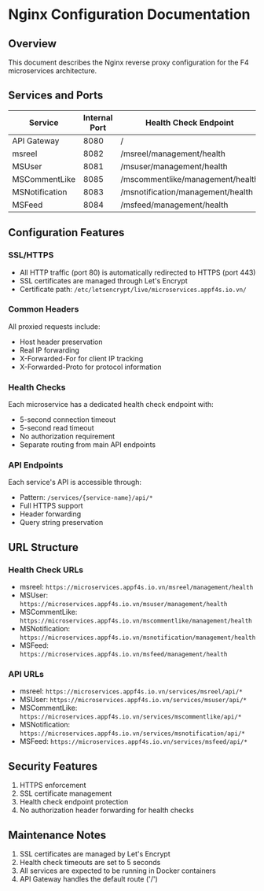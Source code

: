 # Nginx Configuration Documentation

## Overview
This document describes the Nginx reverse proxy configuration for the F4 microservices architecture.

## Services and Ports

| Service         | Internal Port | Health Check Endpoint              |
|----------------|---------------|-----------------------------------|
| API Gateway    | 8080          | /                                |
| msreel        | 8082          | /msreel/management/health       |
| MSUser         | 8081          | /msuser/management/health        |
| MSCommentLike  | 8085          | /mscommentlike/management/health |
| MSNotification | 8083          | /msnotification/management/health|
| MSFeed         | 8084          | /msfeed/management/health        |

## Configuration Features

### SSL/HTTPS
- All HTTP traffic (port 80) is automatically redirected to HTTPS (port 443)
- SSL certificates are managed through Let's Encrypt
- Certificate path: `/etc/letsencrypt/live/microservices.appf4s.io.vn/`

### Common Headers
All proxied requests include:
- Host header preservation
- Real IP forwarding
- X-Forwarded-For for client IP tracking
- X-Forwarded-Proto for protocol information

### Health Checks
Each microservice has a dedicated health check endpoint with:
- 5-second connection timeout
- 5-second read timeout
- No authorization requirement
- Separate routing from main API endpoints

### API Endpoints
Each service's API is accessible through:
- Pattern: `/services/{service-name}/api/*`
- Full HTTPS support
- Header forwarding
- Query string preservation

## URL Structure

### Health Check URLs
- msreel: `https://microservices.appf4s.io.vn/msreel/management/health`
- MSUser: `https://microservices.appf4s.io.vn/msuser/management/health`
- MSCommentLike: `https://microservices.appf4s.io.vn/mscommentlike/management/health`
- MSNotification: `https://microservices.appf4s.io.vn/msnotification/management/health`
- MSFeed: `https://microservices.appf4s.io.vn/msfeed/management/health`

### API URLs
- msreel: `https://microservices.appf4s.io.vn/services/msreel/api/*`
- MSUser: `https://microservices.appf4s.io.vn/services/msuser/api/*`
- MSCommentLike: `https://microservices.appf4s.io.vn/services/mscommentlike/api/*`
- MSNotification: `https://microservices.appf4s.io.vn/services/msnotification/api/*`
- MSFeed: `https://microservices.appf4s.io.vn/services/msfeed/api/*`

## Security Features
1. HTTPS enforcement
2. SSL certificate management
3. Health check endpoint protection
4. No authorization header forwarding for health checks

## Maintenance Notes
1. SSL certificates are managed by Let's Encrypt
2. Health check timeouts are set to 5 seconds
3. All services are expected to be running in Docker containers
4. API Gateway handles the default route ('/') 